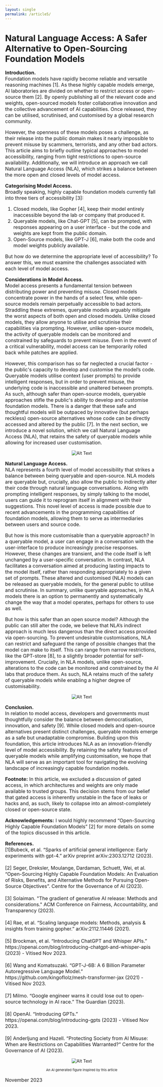 ```yaml
---
layout: single
permalink: /article5/
---
```

<h1>Natural Language Access: A Safer Alternative to Open-Sourcing Foundation Models</h1>

<p style="font-size: 16px;"><b>Introduction.</b><br>
Foundation models have rapidly become reliable and versatile reasoning machines [1]. As these highly capable models emerge, AI laboratories are divided on whether to restrict access or open-source them [2]. By openly publishing all of the relevant code and weights, open-sourced models foster collaborative innovation and the collective advancement of AI capabilities. Once released, they can be utilised, scrutinised, and customised by a global research community.  <br>

<p style="font-size: 16px;">However, the openness of these models poses a challenge, as their release into the public domain makes it nearly impossible to prevent misuse by scammers, terrorists, and any other bad actors. This article aims to briefly outline typical approaches to model accessibility, ranging from tight restrictions to open-source availability. Additionally, we will introduce an approach we call Natural Language Access (NLA), which strikes a balance between the more open and closed levels of model access. <br>

<p style="font-size: 16px;"><b>Categorising Model Access.</b><br>
Broadly speaking, highly capable foundation models currently fall into three tiers of accessibility [3]:<br>
<ol style="font-size: 16px;">
<li>Closed models, like Gopher [4], keep their model entirely inaccessible beyond the lab or company that produced it.</li>
<li>Queryable models, like Chat-GPT [5], can be prompted, with responses appearing on a user interface - but the code and weights are kept from the public domain.</li>
<li>Open-Source models, like GPT-J [6], make both the code and model weights publicly available.</li>
</ol>
<p style="font-size: 16px;">But how do we determine the appropriate level of accessibility? To answer this, we must examine the challenges associated with each level of model access. <br>

<p style="font-size: 16px;"><b>Considerations in Model Access.</b><br>
Model access presents a fundamental tension between distributing power and preventing misuse. Closed models concentrate power in the hands of a select few, while open-source models remain perpetually accessible to bad actors. Straddling these extremes, queryable models arguably mitigate the worst aspects of both open and closed models. Unlike closed models, they allow anyone to utilise and scrutinise their capabilities via prompting. However, unlike open-source models, the activity of queryable models can be monitored and constrained by safeguards to prevent misuse. Even in the event of a critical vulnerability, model access can be temporarily rolled back while patches are applied. <br>

<p style="font-size: 16px;">However, this comparison has so far neglected a crucial factor - the public's capacity to develop and customise the model’s code. Queryable models utilise context (user prompts) to provide intelligent responses, but in order to prevent misuse, the underlying code is inaccessible and unaltered between prompts. As such, although safer than open-source models, queryable approaches stifle the public's ability to develop and customise foundation models. There is a danger that these safe and thoughtful models will be outpaced by innovative (but perhaps reckless) open-source alternatives whose code can be directly accessed and altered by the public [7]. In the next section, we introduce a novel solution, which we call Natural Language Access (NLA), that retains the safety of queryable models while allowing for increased user customisation.<br>

<p align="center">
  <img src="/art5_1.png" alt="Alt Text">
</p>

<p style="font-size: 16px;"><b>Natural Language Access.</b><br>
NLA represents a fourth level of model accessibility that strikes a balance between being queryable and open-source. NLA models are queryable but, crucially, also allow the public to indirectly alter their code through natural language conversations. Along with prompting intelligent responses, by simply talking to the model, users can guide it to reprogram itself in alignment with their suggestions. This novel level of access is made possible due to recent advancements in the programming capabilities of foundation models, allowing them to serve as intermediaries between users and source code. <br>

<p style="font-size: 16px;">But how is this more customisable than a queryable approach? In a queryable model, a user can engage in a conversation with the user-interface to produce increasingly precise responses. However, these changes are transient, and the code itself is left unchanged by a user-specific conversation. In contrast, NLA facilitates a conversation aimed at producing lasting impacts to the model itself, rather than responding appropriately to a given set of prompts. These altered and customised (NLA) models can be released as queryable models, for the general public to utilise and scrutinise. In summary, unlike queryable approaches, in NLA models there is an option to permanently and systematically change the way that a model operates, perhaps for others to use as well. <br>

<p style="font-size: 16px;">But how is this safer than an open source model? Although the public can still alter the code, we believe that NLA’s indirect approach is much less dangerous than the direct access provided via open-sourcing. To prevent undesirable customisations, NLA can restrict and safeguard the range of possible changes that the model can make to itself. This can range from narrow restrictions, like the GPT-store [8], to a slightly broader potential for self-improvement. Crucially, in NLA models, unlike open-source, alterations to the code can be monitored and constrained by the AI labs that produce them. As such, NLA retains much of the safety of queryable models while enabling a higher degree of customisability. <br>
  
<p align="center">
  <img src="/art5_2.png" alt="Alt Text">
</p>

<p style="font-size: 16px;"><b>Conclusion.</b><br>
In relation to model access, developers and governments must thoughtfully consider the balance between democratisation, innovation, and safety [9]. While closed models and open-source alternatives present distinct challenges, queryable models emerge as a safe but unadaptable compromise. Building upon this foundation, this article introduces NLA as an innovation-friendly level of model accessibility. By retaining the safety features of queryable models while amplifying customisation, we hope that NLA will serve as an important tool for navigating the evolving landscape of increasingly capable foundation models. <br>

<p style="font-size: 16px;"><b>Footnote:</b>
In this article, we excluded a discussion of gated access, in which architectures and weights are only made available to trusted groups. This decision stems from our belief that gated access is inherently unstable in the face of leaks or hacks and, as such, likely to collapse into an almost-completely closed or open-source state.<br>

<p style="font-size: 16px;"><b>Acknowledgements:</b>
 I would highly recommend “Open-Sourcing Highly Capable Foundation Models” [2] for more details on some of the topics discussed in this article. <br>
  
<p style="font-size: 16px;"><b>References.</b><br>
[1]Bubeck, et al. “Sparks of artificial general intelligence: Early experiments with gpt-4.” arXiv preprint arXiv:2303.12712 (2023). <br>
<br>
[2] Seger, Dreksler, Moulange, Dardaman, Schuett, Wei, et al. “Open-Sourcing Highly Capable
Foundation Models: An Evaluation of Risks, Benefits, and Alternative Methods for Pursuing Open-Source Objectives”. Centre for the Governance of AI (2023).<br>
<br>
[3]  Solaiman. "The gradient of generative AI release: Methods and considerations." ACM Conference on Fairness, Accountability, and Transparency (2023). <br>
<br>
[4] Rae, et al. “Scaling language models: Methods, analysis & insights from training gopher.” arXiv:2112.11446 (2021). <br>
<br>
[5] Brockman, et al. “Introducing ChatGPT and Whisper APIs.” https://openai.com/blog/introducing-chatgpt-and-whisper-apis (2023) - Vitised Nov 2023. <br>
<br>
[6] Wang and Komatsuzaki. “GPT-J-6B: A 6 Billion Parameter Autoregressive Language Model.” https://github.com/kingoflolz/mesh-transformer-jax (2021) - Vitised Nov 2023. <br>
<br>
[7] Milmo. “Google engineer warns it could lose out to open-source technology in AI race.” The Guardian (2023). <br>
<br>
[8] OpenAI. “Introducing GPTs.” https://openai.com/blog/introducing-gpts (2023) - Vitised Nov 2023. <br>
<br>
[9] Anderljung and Hazell. “Protecting Society from AI Misuse: When are Restrictions on Capabilities Warranted?” Centre for the Governance of AI (2023). <br>

<p align="center">
  <img src="/art5_3.png" alt="Alt Text">
</p>
<p align="center" style="font-size: 11px;"> An AI generated figure inspired by this article </p>
<p style="font-size: 16px;"> November 2023 </p>
